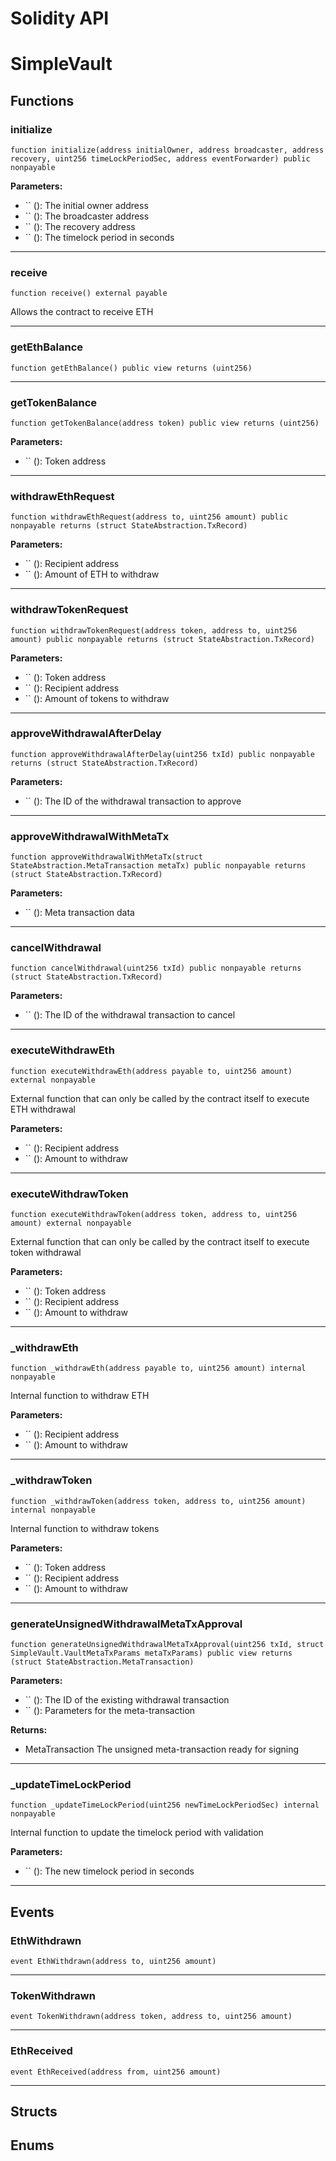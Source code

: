 # Solidity API

# SimpleVault






## Functions

### initialize

```solidity
function initialize(address initialOwner, address broadcaster, address recovery, uint256 timeLockPeriodSec, address eventForwarder) public nonpayable
```



**Parameters:**
- `` (): The initial owner address
- `` (): The broadcaster address
- `` (): The recovery address
- `` (): The timelock period in seconds



---

### receive

```solidity
function receive() external payable
```

Allows the contract to receive ETH




---

### getEthBalance

```solidity
function getEthBalance() public view returns (uint256)
```






---

### getTokenBalance

```solidity
function getTokenBalance(address token) public view returns (uint256)
```



**Parameters:**
- `` (): Token address



---

### withdrawEthRequest

```solidity
function withdrawEthRequest(address to, uint256 amount) public nonpayable returns (struct StateAbstraction.TxRecord)
```



**Parameters:**
- `` (): Recipient address
- `` (): Amount of ETH to withdraw



---

### withdrawTokenRequest

```solidity
function withdrawTokenRequest(address token, address to, uint256 amount) public nonpayable returns (struct StateAbstraction.TxRecord)
```



**Parameters:**
- `` (): Token address
- `` (): Recipient address
- `` (): Amount of tokens to withdraw



---

### approveWithdrawalAfterDelay

```solidity
function approveWithdrawalAfterDelay(uint256 txId) public nonpayable returns (struct StateAbstraction.TxRecord)
```



**Parameters:**
- `` (): The ID of the withdrawal transaction to approve



---

### approveWithdrawalWithMetaTx

```solidity
function approveWithdrawalWithMetaTx(struct StateAbstraction.MetaTransaction metaTx) public nonpayable returns (struct StateAbstraction.TxRecord)
```



**Parameters:**
- `` (): Meta transaction data



---

### cancelWithdrawal

```solidity
function cancelWithdrawal(uint256 txId) public nonpayable returns (struct StateAbstraction.TxRecord)
```



**Parameters:**
- `` (): The ID of the withdrawal transaction to cancel



---

### executeWithdrawEth

```solidity
function executeWithdrawEth(address payable to, uint256 amount) external nonpayable
```

External function that can only be called by the contract itself to execute ETH withdrawal

**Parameters:**
- `` (): Recipient address
- `` (): Amount to withdraw



---

### executeWithdrawToken

```solidity
function executeWithdrawToken(address token, address to, uint256 amount) external nonpayable
```

External function that can only be called by the contract itself to execute token withdrawal

**Parameters:**
- `` (): Token address
- `` (): Recipient address
- `` (): Amount to withdraw



---

### _withdrawEth

```solidity
function _withdrawEth(address payable to, uint256 amount) internal nonpayable
```

Internal function to withdraw ETH

**Parameters:**
- `` (): Recipient address
- `` (): Amount to withdraw



---

### _withdrawToken

```solidity
function _withdrawToken(address token, address to, uint256 amount) internal nonpayable
```

Internal function to withdraw tokens

**Parameters:**
- `` (): Token address
- `` (): Recipient address
- `` (): Amount to withdraw



---

### generateUnsignedWithdrawalMetaTxApproval

```solidity
function generateUnsignedWithdrawalMetaTxApproval(uint256 txId, struct SimpleVault.VaultMetaTxParams metaTxParams) public view returns (struct StateAbstraction.MetaTransaction)
```



**Parameters:**
- `` (): The ID of the existing withdrawal transaction
- `` (): Parameters for the meta-transaction

**Returns:**
- MetaTransaction The unsigned meta-transaction ready for signing


---

### _updateTimeLockPeriod

```solidity
function _updateTimeLockPeriod(uint256 newTimeLockPeriodSec) internal nonpayable
```

Internal function to update the timelock period with validation

**Parameters:**
- `` (): The new timelock period in seconds



---


## Events

### EthWithdrawn

```solidity
event EthWithdrawn(address to, uint256 amount)
```




---

### TokenWithdrawn

```solidity
event TokenWithdrawn(address token, address to, uint256 amount)
```




---

### EthReceived

```solidity
event EthReceived(address from, uint256 amount)
```




---


## Structs


## Enums


